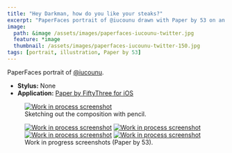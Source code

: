 ```yaml
---
title: "Hey Darkman, how do you like your steaks?"
excerpt: "PaperFaces portrait of @iucounu drawn with Paper by 53 on an iPad."
image: 
  path: &image /assets/images/paperfaces-iucounu-twitter.jpg 
  feature: *image
  thumbnail: /assets/images/paperfaces-iucounu-twitter-150.jpg
tags: [portrait, illustration, Paper by 53]
---
```


PaperFaces portrait of <a href="http://twitter.com/iucounu">@iucounu</a>.

* **Stylus:** None
* **Application:** [Paper by FiftyThree for iOS](http://www.fiftythree.com/paper)

<figure>
	<a href="/assets/images/paperfaces-iucounu-process-1-lg.jpg"><img src="/assets/images/paperfaces-iucounu-process-1-750.jpg" alt="Work in process screenshot"></a>
	<figcaption>Sketching out the composition with pencil.</figcaption>
</figure>

<figure class="half">
	<a href="/assets/images/paperfaces-iucounu-process-2-lg.jpg"><img src="/assets/images/paperfaces-iucounu-process-2-600.jpg" alt="Work in process screenshot"></a>
	<a href="/assets/images/paperfaces-iucounu-process-3-lg.jpg"><img src="/assets/images/paperfaces-iucounu-process-3-600.jpg" alt="Work in process screenshot"></a>
	<a href="/assets/images/paperfaces-iucounu-process-4-lg.jpg"><img src="/assets/images/paperfaces-iucounu-process-4-600.jpg" alt="Work in process screenshot"></a>
	<a href="/assets/images/paperfaces-iucounu-process-5-lg.jpg"><img src="/assets/images/paperfaces-iucounu-process-5-600.jpg" alt="Work in process screenshot"></a>
	<figcaption>Work in progress screenshots (Paper by 53).</figcaption>
</figure>
